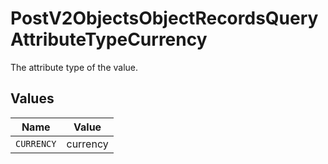 # PostV2ObjectsObjectRecordsQueryAttributeTypeCurrency

The attribute type of the value.


## Values

| Name       | Value      |
| ---------- | ---------- |
| `CURRENCY` | currency   |